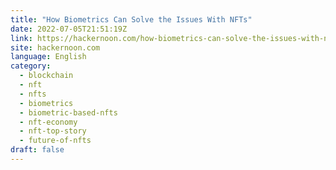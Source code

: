 ```yaml
---
title: "How Biometrics Can Solve the Issues With NFTs"
date: 2022-07-05T21:51:19Z
link: https://hackernoon.com/how-biometrics-can-solve-the-issues-with-nfts?source=rss&utm_medium=RSS&utm_source=news.12bit.vn
site: hackernoon.com
language: English
category:
  - blockchain
  - nft
  - nfts
  - biometrics
  - biometric-based-nfts
  - nft-economy
  - nft-top-story
  - future-of-nfts
draft: false
---
```

